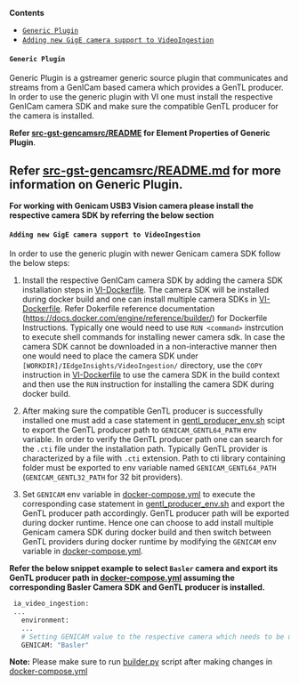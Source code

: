 **Contents**

- [`Generic Plugin`](#generic-plugin)
- [`Adding new GigE camera support to VideoIngestion`](#adding-new-gige-camera-support-to-videoingestion)

#### `Generic Plugin`
Generic Plugin is a gstreamer generic source plugin that communicates and streams from a GenICam based camera which provides a GenTL producer. In order to use
the generic plugin with VI one must install the respective GenICam camera SDK and make sure the compatible GenTL producer for the camera is installed.

**Refer [src-gst-gencamsrc/README](../src-gst-gencamsrc/README) for Element Properties of Generic Plugin**.

**Refer [src-gst-gencamsrc/README.md](../src-gst-gencamsrc/README.md) for more information on Generic Plugin**.
 ----

**For working with Genicam USB3 Vision camera please install the respective camera SDK by referring the below section**

#### `Adding new GigE camera support to VideoIngestion`
In order to use the generic plugin with newer Genicam camera SDK follow the below steps:

1. Install the respective GenICam camera SDK by adding the camera SDK installation steps in [VI-Dockerfile](../Dockerfile). The camera SDK will be installed during docker build and one can install multiple camera SDKs in [VI-Dockerfile](../Dockerfile). Refer Dokerfile reference documentation (https://docs.docker.com/engine/reference/builder/) for Dockerfile Instructions. Typically one would need to use `RUN <command>` instrcution to execute shell commands for installing newer camera sdk. In case the camera SDK cannot be downloaded in a non-interactive manner then one would need to place the camera SDK under `[WORKDIR]/IEdgeInsights/VideoIngestion/` directory, use the `COPY` instruction in [VI-Dockerfile](../Dockerfile) to use the camera SDK in the build context and then use the `RUN` instruction for installing the camera SDK during docker build.

2. After making sure the compatible GenTL producer is successfully installed one must add a case statement in [gentl_producer_env.sh](../gentl_producer_env.sh) scipt to export the GenTL producer path to `GENICAM_GENTL64_PATH` env variable. In order to verify the GenTL producer path one can search for the `.cti` file under the installation path. Typically GenTL provider is characterized by a file with `.cti` extension. Path to cti library containing folder must be exported to env variable named `GENICAM_GENTL64_PATH` (`GENICAM_GENTL32_PATH` for 32 bit providers).

3. Set `GENICAM` env variable in [docker-compose.yml](../docker-compose.yml) to execute the corresponding case statement in [gentl_producer_env.sh](../gentl_producer_env.sh) and export the GenTL producer path accordingly. GenTL producer path will be exported during docker runtime. Hence one can choose to add install multiple Genicam camera SDK during docker build and then switch between GenTL providers during docker runtime by modifying the `GENICAM` env variable in [docker-compose.yml](../docker-compose.yml).

**Refer the below snippet example to select `Basler` camera and export its GenTL producer path in [docker-compose.yml](../docker-compose.yml) assuming the corresponding Basler Camera SDK and GenTL producer is installed.**
```bash
 ia_video_ingestion:
 ...
   environment:
   ...
   # Setting GENICAM value to the respective camera which needs to be used
   GENICAM: "Basler"
```

**Note:** Please make sure to run [builder.py](../../build/builder.py) script after making changes in [docker-compose.yml](../docker-compose.yml)